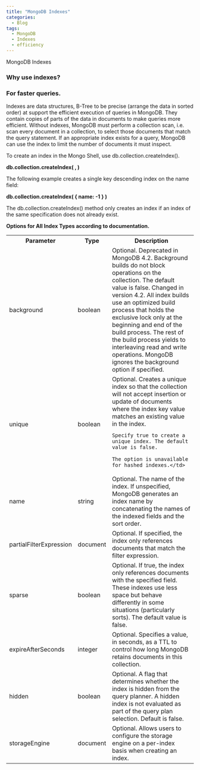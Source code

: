 ```yaml
---
title: "MongoDB Indexes"
categories:
  - Blog
tags:
  - MongoDB
  - Indexes
  - efficiency
---
```


MongoDB Indexes

### Why use indexes?

### For faster queries.

Indexes are data structures, B-Tree to be precise (arrange the data in sorted order) at support the efficient execution of queries in MongoDB. They contain copies of parts of the data in documents to make queries more efficient.
Without indexes, MongoDB must perform a collection scan, i.e. scan every document in a collection, to select those documents that match the query statement. If an appropriate index exists for a query, MongoDB can use the index to limit the number of documents it must inspect.

To create an index in the Mongo Shell, use db.collection.createIndex().

**db.collection.createIndex( <key and index type specification>, <options> )**

The following example creates a single key descending index on the name field:

**db.collection.createIndex( { name: -1 } )**   

The db.collection.createIndex() method only creates an index if an index of the same specification does not already exist.


**Options for All Index Types according to documentation.**

 <table style="width:100%">
  <tr>
    <th>Parameter</th>
    <th>Type</th>
    <th>Description</th>
  </tr>
  <tr>
    <td>background</td>
    <td>boolean</td>
    <td>Optional. Deprecated in MongoDB 4.2. Background builds do not block operations on the collection. 
	The default value is false.
    Changed in version 4.2.
    All index builds use an optimized build process that holds the exclusive lock only at the beginning and end of the build process. The rest of the build process yields to interleaving read and write operations. MongoDB ignores the background option if specified.</td>
  </tr>
  <tr>
    <td>unique</td>
    <td>boolean</td>
    <td>Optional. Creates a unique index so that the collection will not accept insertion or update of documents where the index key value matches an existing value in the index.

	Specify true to create a unique index. The default value is false.

	The option is unavailable for hashed indexes.</td>
  </tr>
  <tr>
    <td>name</td>
    <td>string</td>
    <td>Optional. The name of the index. If unspecified, MongoDB generates an index name by concatenating the names of the indexed fields and the sort order.</td>
  </tr>
  <tr>
    <td>partialFilterExpression</td>
    <td>document</td>
    <td>Optional. If specified, the index only references documents that match the filter expression.</td>
  </tr>  
  <tr>
    <td>sparse</td>
    <td>boolean</td>
    <td>Optional. If true, the index only references documents with the specified field. These indexes use less space but behave differently in some situations (particularly sorts). The default value is false.</td>
  </tr>
  <tr>
    <td>expireAfterSeconds</td>
    <td>integer</td>
    <td>Optional. Specifies a value, in seconds, as a TTL to control how long MongoDB retains documents in this collection.</td>
  </tr>
  <tr>
    <td>hidden</td>
    <td>boolean</td>
    <td>Optional. A flag that determines whether the index is hidden from the query planner. A hidden index is not evaluated as part of the query plan selection. Default is false.</td>
  </tr>
  <tr>
    <td>storageEngine</td>
    <td>document</td>
    <td>Optional. Allows users to configure the storage engine on a per-index basis when creating an index.</td>
  </tr>  
</table> 
